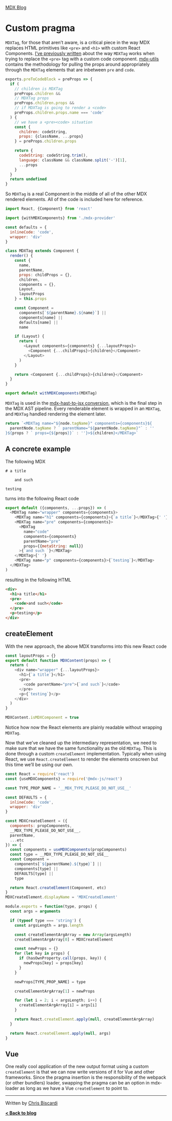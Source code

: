 [MDX Blog](/blog)

# Custom pragma

`MDXTag`, for those that aren’t aware, is a critical piece in the way
MDX replaces HTML primitives like `<pre>` and `<h1>` with custom React
Components.  [I’ve previously
written](/post/codeblocks-mdx-and-mdx-utils) about the way `MDXTag`
works when trying to replace the `<pre>` tag with a custom code
component.  [mdx-utils](https://github.com/ChristopherBiscardi/gatsby-mdx/blob/00769a1b72455f40843cd2f09ee34fd63b009fb2/packages/mdx-utils/index.js)
contains the methodology for pulling the props around appropriately
through the `MDXTag` elements that are inbetween `pre` and `code`.

```js
exports.preToCodeBlock = preProps => {
  if (
    // children is MDXTag
    preProps.children &&
    // MDXTag props
    preProps.children.props &&
    // if MDXTag is going to render a <code>
    preProps.children.props.name === 'code'
  ) {
    // we have a <pre><code> situation
    const {
      children: codeString,
      props: {className, ...props}
    } = preProps.children.props

    return {
      codeString: codeString.trim(),
      language: className && className.split('-')[1],
      ...props
    }
  }
  return undefined
}
```

So `MDXTag` is a real Component in the middle of all of the other MDX
rendered elements.  All of the code is included here for reference.

```js
import React, {Component} from 'react'

import {withMDXComponents} from './mdx-provider'

const defaults = {
  inlineCode: 'code',
  wrapper: 'div'
}

class MDXTag extends Component {
  render() {
    const {
      name,
      parentName,
      props: childProps = {},
      children,
      components = {},
      Layout,
      layoutProps
    } = this.props

    const Component =
      components[`${parentName}.${name}`] ||
      components[name] ||
      defaults[name] ||
      name

    if (Layout) {
      return (
        <Layout components={components} {...layoutProps}>
          <Component {...childProps}>{children}</Component>
        </Layout>
      )
    }

    return <Component {...childProps}>{children}</Component>
  }
}

export default withMDXComponents(MDXTag)
```

`MDXTag` is used in the [mdx-hast-to-jsx
conversion](https://github.com/mdx-js/mdx/blob/e1bcf1b1a352c9728424b01c1bb5d62e450eb48d/packages/mdx/mdx-hast-to-jsx.js#L163-L165),
which is the final step in the MDX AST pipeline.  Every renderable
element is wrapped in an `MDXTag`, and `MDXTag` handled rendering the
element later.

```js
return `<MDXTag name="${node.tagName}" components={components}${
  parentNode.tagName ? ` parentName="${parentNode.tagName}"` : ''
}${props ? ` props={${props}}` : ''}>${children}</MDXTag>`
```

## A concrete example

The following MDX

```mdx
# a title

    and such

testing
```

turns into the following React code

```js
export default ({components, ...props}) => (
  <MDXTag name="wrapper" components={components}>
    <MDXTag name="h1" components={components}>{`a title`}</MDXTag>{' '}
    <MDXTag name="pre" components={components}>
      <MDXTag
        name="code"
        components={components}
        parentName="pre"
        props={{metaString: null}}
      >{`and such `}</MDXTag>
    </MDXTag>{' '}
    <MDXTag name="p" components={components}>{`testing`}</MDXTag>
  </MDXTag>
)
```

resulting in the following HTML

```html
<div>
  <h1>a title</h1>
  <pre>
    <code>and such</code>
  </pre>
  <p>testing</p>
</div>
```

## createElement

With the new approach, the above MDX transforms into this new React code

```js
const layoutProps = {}
export default function MDXContent(props) => {
  return (
    <div name="wrapper" {...layoutProps}>
      <h1>{`a title`}</h1>
      <pre>
        <code parentName="pre">{`and such`}</code>
      </pre>
      <p>{`testing`}</p>
    </div>
  )
}

MDXContent.isMDXComponent = true
```

Notice how now the React elements are plainly readable without
wrapping `MDXTag`.

Now that we’ve cleaned up the intermediary representation, we need to
make sure that we have the same functionality as the old
`MDXTag`.  This is done through a custom `createElement`
implementation.  Typically when using React, we use
`React.createElement` to render the elements onscreen but this time
we’ll be using our own.

```js
const React = require('react')
const {useMDXComponents} = require('@mdx-js/react')

const TYPE_PROP_NAME = '__MDX_TYPE_PLEASE_DO_NOT_USE__'

const DEFAULTS = {
  inlineCode: 'code',
  wrapper: 'div'
}

const MDXCreateElement = ({
  components: propComponents,
  __MDX_TYPE_PLEASE_DO_NOT_USE__,
  parentName,
  ...etc
}) => {
  const components = useMDXComponents(propComponents)
  const type = __MDX_TYPE_PLEASE_DO_NOT_USE__
  const Component =
    components[`${parentName}.${type}`] ||
    components[type] ||
    DEFAULTS[type] ||
    type

  return React.createElement(Component, etc)
}
MDXCreateElement.displayName = 'MDXCreateElement'

module.exports = function(type, props) {
  const args = arguments

  if (typeof type === 'string') {
    const argsLength = args.length

    const createElementArgArray = new Array(argsLength)
    createElementArgArray[0] = MDXCreateElement

    const newProps = {}
    for (let key in props) {
      if (hasOwnProperty.call(props, key)) {
        newProps[key] = props[key]
      }
    }

    newProps[TYPE_PROP_NAME] = type

    createElementArgArray[1] = newProps

    for (let i = 2; i < argsLength; i++) {
      createElementArgArray[i] = args[i]
    }

    return React.createElement.apply(null, createElementArgArray)
  }

  return React.createElement.apply(null, args)
}
```

## Vue

One really cool application of the new output format using a custom
`createElement` is that we can now write versions of it for Vue and
other frameworks.  Since the pragma insertion is the responsibility of
the webpack (or other bundlers) loader, swapping the pragma can be an
option in mdx-loader as long as we have a Vue `createElement` to point
to.

* * *

Written by [Chris Biscardi](https://christopherbiscardi.com)

**[&lt; Back to blog](/blog)**
